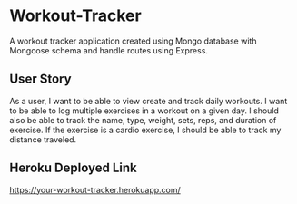 # Workout-Tracker
A workout tracker application created using Mongo database with Mongoose schema and handle routes using Express.

## User Story

As a user, I want to be able to view create and track daily workouts. I want to be able to log multiple exercises in a workout on a given day. I should also be able to track the name, type, weight, sets, reps, and duration of exercise. If the exercise is a cardio exercise, I should be able to track my distance traveled.

## Heroku Deployed Link
https://your-workout-tracker.herokuapp.com/
